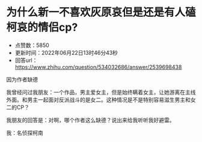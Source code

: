 # 为什么新一不喜欢灰原哀但是还是有人磕柯哀的情侣cp?
- 点赞数：5850
- 更新时间：2022年06月22日13时46分43秒
- 回答url：https://www.zhihu.com/question/534032686/answer/2539698438
<body>
 <p data-pid="CJfufHSC">因为作者缺德</p>
 <p data-pid="ThkMtAMn">我曾经问过我朋友：一个作品，男主爱女主，但是始终瞒着女主，让她游离在主线外面。和男主一起面对反派战斗的是女二。这种情况是不是特别容易滋生男主和女二的CP？</p>
 <p data-pid="RJ7k8zUh">我朋友的回答是：对啊，哪个作者这么缺德？说出来给我听听我好避雷。</p>
 <p data-pid="ntRLs6-_">我：名侦探柯南</p>
</body>